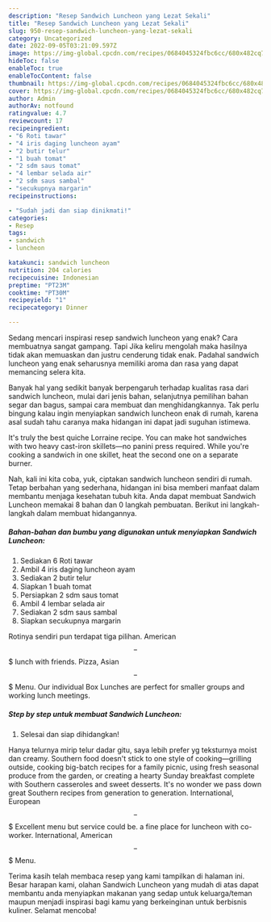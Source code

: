 ```yaml
---
description: "Resep Sandwich Luncheon yang Lezat Sekali"
title: "Resep Sandwich Luncheon yang Lezat Sekali"
slug: 950-resep-sandwich-luncheon-yang-lezat-sekali
category: Uncategorized
date: 2022-09-05T03:21:09.597Z
image: https://img-global.cpcdn.com/recipes/0684045324fbc6cc/680x482cq70/sandwich-luncheon-foto-resep-utama.jpg
hideToc: false
enableToc: true
enableTocContent: false
thumbnail: https://img-global.cpcdn.com/recipes/0684045324fbc6cc/680x482cq70/sandwich-luncheon-foto-resep-utama.jpg
cover: https://img-global.cpcdn.com/recipes/0684045324fbc6cc/680x482cq70/sandwich-luncheon-foto-resep-utama.jpg
author: Admin
authorAv: notfound
ratingvalue: 4.7
reviewcount: 17
recipeingredient:
- "6 Roti tawar"
- "4 iris daging luncheon ayam"
- "2 butir telur"
- "1 buah tomat"
- "2 sdm saus tomat"
- "4 lembar selada air"
- "2 sdm saus sambal"
- "secukupnya margarin"
recipeinstructions:

- "Sudah jadi dan siap dinikmati!"
categories:
- Resep
tags:
- sandwich
- luncheon

katakunci: sandwich luncheon 
nutrition: 204 calories
recipecuisine: Indonesian
preptime: "PT23M"
cooktime: "PT30M"
recipeyield: "1"
recipecategory: Dinner

---
```



Sedang mencari inspirasi resep sandwich luncheon yang enak? Cara membuatnya sangat gampang. Tapi Jika keliru mengolah maka hasilnya tidak akan memuaskan dan justru cenderung tidak enak. Padahal sandwich luncheon yang enak seharusnya memiliki aroma dan rasa yang dapat memancing selera kita.


Banyak hal yang sedikit banyak berpengaruh terhadap kualitas rasa dari sandwich luncheon, mulai dari jenis bahan, selanjutnya pemilihan bahan segar dan bagus, sampai cara membuat dan menghidangkannya. Tak perlu bingung kalau ingin menyiapkan sandwich luncheon enak di rumah, karena asal sudah tahu caranya maka hidangan ini dapat jadi suguhan istimewa.

It&#39;s truly the best quiche Lorraine recipe. You can make hot sandwiches with two heavy cast-iron skillets—no panini press required. While you&#39;re cooking a sandwich in one skillet, heat the second one on a separate burner.


Nah, kali ini kita coba, yuk, ciptakan sandwich luncheon sendiri di rumah. Tetap berbahan yang sederhana, hidangan ini bisa memberi manfaat dalam membantu menjaga kesehatan tubuh kita. Anda dapat membuat Sandwich Luncheon memakai 8 bahan dan 0 langkah pembuatan. Berikut ini langkah-langkah dalam membuat hidangannya.

<!--inarticleads1-->

##### Bahan-bahan dan bumbu yang digunakan untuk menyiapkan Sandwich Luncheon:

1. Sediakan 6 Roti tawar
1. Ambil 4 iris daging luncheon ayam
1. Sediakan 2 butir telur
1. Siapkan 1 buah tomat
1. Persiapkan 2 sdm saus tomat
1. Ambil 4 lembar selada air
1. Sediakan 2 sdm saus sambal
1. Siapkan secukupnya margarin


Rotinya sendiri pun terdapat tiga pilihan. American $$ - $$$ lunch with friends. Pizza, Asian $$ - $$$ Menu. Our individual Box Lunches are perfect for smaller groups and working lunch meetings. 

<!--inarticleads2-->

##### Step by step untuk membuat Sandwich Luncheon:


1. Selesai dan siap dihidangkan!

Hanya telurnya mirip telur dadar gitu, saya lebih prefer yg teksturnya moist dan creamy. Southern food doesn&#39;t stick to one style of cooking—grilling outside, cooking big-batch recipes for a family picnic, using fresh seasonal produce from the garden, or creating a hearty Sunday breakfast complete with Southern casseroles and sweet desserts. It&#39;s no wonder we pass down great Southern recipes from generation to generation. International, European $$ - $$$ Excellent menu but service could be. a fine place for luncheon with co-worker. International, American $$ - $$$ Menu. 

Terima kasih telah membaca resep yang kami tampilkan di halaman ini. Besar harapan kami, olahan Sandwich Luncheon yang mudah di atas dapat membantu anda menyiapkan makanan yang sedap untuk keluarga/teman maupun menjadi inspirasi bagi kamu yang berkeinginan untuk berbisnis kuliner. Selamat mencoba!
